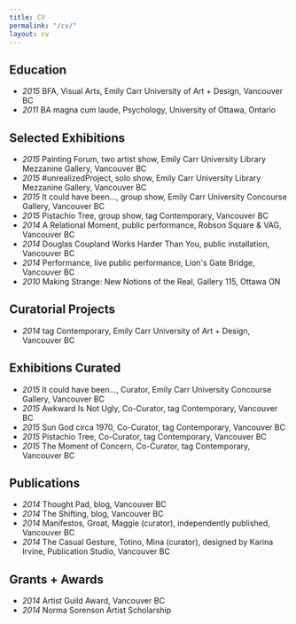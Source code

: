 ```yaml
---
title: CV
permalink: "/cv/"
layout: cv
---
```


## Education

- *2015* BFA, Visual Arts, Emily Carr University of Art + Design, Vancouver BC
- *2011* BA magna cum laude, Psychology, University of Ottawa, Ontario

## Selected Exhibitions

- *2015* Painting Forum, two artist show, Emily Carr University Library Mezzanine Gallery, Vancouver BC
- *2015* #unrealizedProject, solo show, Emily Carr University Library Mezzanine Gallery, Vancouver BC 
- *2015* It could have been..., group show, Emily Carr University Concourse Gallery, Vancouver BC
- *2015* Pistachio Tree, group show, tag Contemporary, Vancouver BC
- *2014* A Relational Moment, public performance, Robson Square & VAG, Vancouver BC
- *2014* Douglas Coupland Works Harder Than You, public installation, Vancouver BC
- *2014* Performance, live public performance, Lion's Gate Bridge, Vancouver BC
- *2010* Making Strange: New Notions of the Real, Gallery 115, Ottawa ON

## Curatorial Projects

- *2014* tag Contemporary, Emily Carr University of Art + Design, Vancouver BC

## Exhibitions Curated

- *2015* It could have been..., Curator, Emily Carr University Concourse Gallery, Vancouver BC
- *2015* Awkward Is Not Ugly, Co-Curator, tag Contemporary, Vancouver BC
- *2015* Sun God circa 1970, Co-Curator, tag Contemporary, Vancouver BC
- *2015* Pistachio Tree, Co-Curator, tag Contemporary, Vancouver BC
- *2015* The Moment of Concern, Co-Curator, tag Contemporary, Vancouver BC

## Publications

- *2014* Thought Pad, blog, Vancouver BC
- *2014* The Shifting, blog, Vancouver BC
- *2014* Manifestos, Groat, Maggie (curator), independently published, Vancouver BC
- *2014* The Casual Gesture, Totino, Mina (curator), designed by Karina Irvine, Publication Studio, Vancouver BC

## Grants + Awards

- *2014* Artist Guild Award, Vancouver BC
- *2014* Norma Sorenson Artist Scholarship


